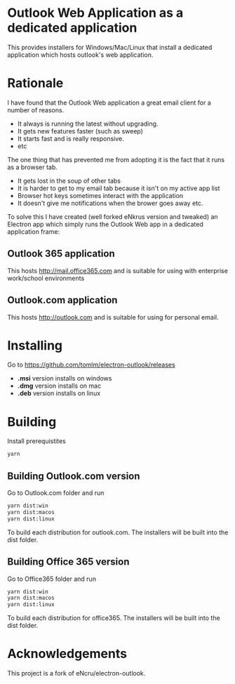 # Outlook Web Application as a dedicated application
This provides installers for Windows/Mac/Linux that install a dedicated application which hosts outlook's web application. 

# Rationale
I have found that the Outlook Web application a great email client for a number of reasons.
* It always is running the latest without upgrading.
* It gets new features faster (such as sweep)
* It starts fast and is really responsive.
* etc

The one thing that has prevented me from adopting it is the fact that it runs as a browser tab. 
* It gets lost in the soup of other tabs
* It is harder to get to my email tab because it isn't on my active app list
* Browser hot keys sometimes interact with the application 
* It doesn't give me notifications when the brower goes away
etc.

To solve this I have created (well forked eNkrus version and tweaked) an Electron app which simply runs the Outlook Web app in a dedicated application frame:

## Outlook 365 application
This hosts http://mail.office365.com and is suitable for using with enterprise work/school environments

## Outlook.com application
This hosts http://outlook.com and is suitable for using for personal email.

# Installing
Go to https://github.com/tomlm/electron-outlook/releases 
* **.msi** version installs on windows
* **.dmg** version installs on mac
* **.deb** version installs on linux

# Building
Install prerequistites
```bash
yarn
```

## Building Outlook.com version
Go to Outlook.com folder and run 
```bash
yarn dist:win
yarn dist:macos
yarn dist:linux
``` 
To build each distribution for outlook.com.  The installers will be built into the dist folder.


## Building Office 365 version
Go to Office365  folder and run 
```bash
yarn dist:win
yarn dist:macos
yarn dist:linux
``` 
To build each distribution for office365.  The installers will be built into the dist folder.

# Acknowledgements
This project is a fork of eNcru/electron-outlook. 
